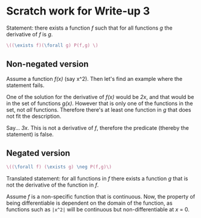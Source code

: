 # Scratch work for Write-up 3
Statement: there exists a function _f_ such that for all functions _g_ the derivative of _f_ is _g_.
```latex
\((\exists f)(\forall g) P(f,g) \)
```

## Non-negated version
Assume a function _f(x)_ (say x^2). Then let's find an example where the statement fails.

One of the solution for the derivative of _f(x)_ would be _2x_, and that would be in the set of functions _g(x)_. However that is only one of the functions in the set, not _all_ functions. Therefore there's at least one function in _g_ that does not fit the description.

Say... _3x_. This is not a derivative of _f_, therefore the predicate (thereby the statement) is false.

## Negated version
```latex
\((\forall f) (\exists g) \neg P(f,g)\)
```

Translated statement: for all functions in _f_ there exists a function _g_ that is not the derivative of the function in _f_.

Assume _f_ is a non-specific function that is continuous. Now, the property of being differentiable is dependent on the domain of the function, as functions such as `|x^2|` will be continuous but non-differentiable at _x_ = 0. 